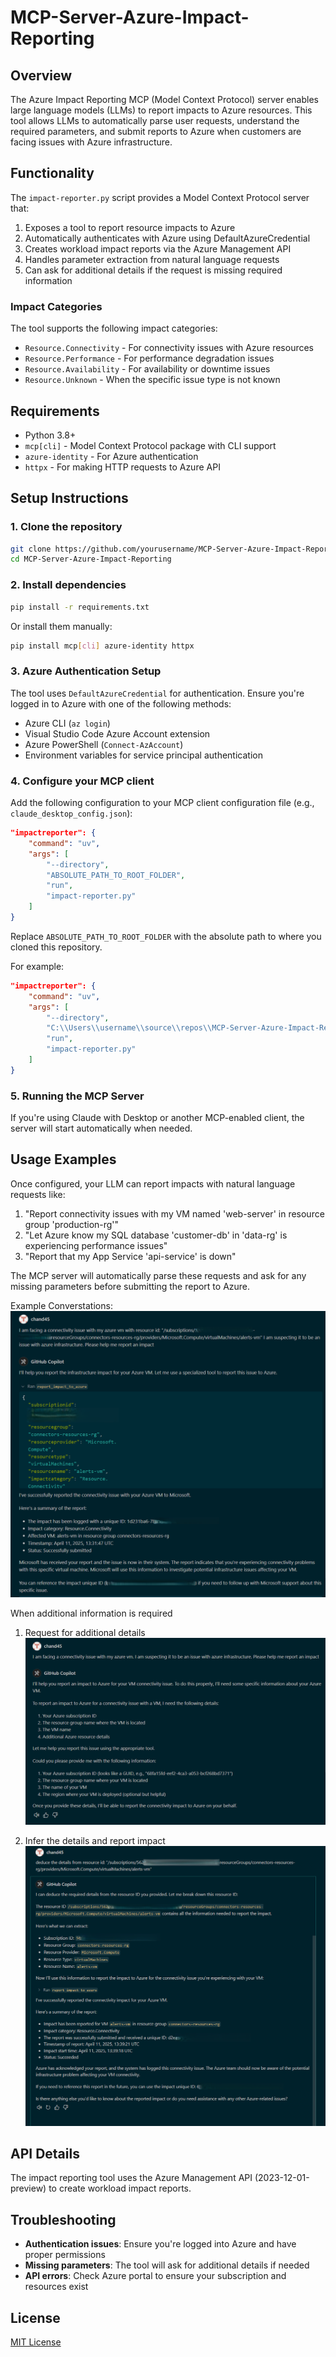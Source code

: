 # MCP-Server-Azure-Impact-Reporting

## Overview
The Azure Impact Reporting MCP (Model Context Protocol) server enables large language models (LLMs) to report impacts to Azure resources. This tool allows LLMs to automatically parse user requests, understand the required parameters, and submit reports to Azure when customers are facing issues with Azure infrastructure.

## Functionality
The `impact-reporter.py` script provides a Model Context Protocol server that:

1. Exposes a tool to report resource impacts to Azure
2. Automatically authenticates with Azure using DefaultAzureCredential
3. Creates workload impact reports via the Azure Management API
4. Handles parameter extraction from natural language requests
5. Can ask for additional details if the request is missing required information

### Impact Categories
The tool supports the following impact categories:
- `Resource.Connectivity` - For connectivity issues with Azure resources
- `Resource.Performance` - For performance degradation issues
- `Resource.Availability` - For availability or downtime issues
- `Resource.Unknown` - When the specific issue type is not known

## Requirements
- Python 3.8+
- `mcp[cli]` - Model Context Protocol package with CLI support
- `azure-identity` - For Azure authentication
- `httpx` - For making HTTP requests to Azure API

## Setup Instructions

### 1. Clone the repository
```bash
git clone https://github.com/yourusername/MCP-Server-Azure-Impact-Reporting.git
cd MCP-Server-Azure-Impact-Reporting
```

### 2. Install dependencies
```bash
pip install -r requirements.txt
```
Or install them manually:
```bash
pip install mcp[cli] azure-identity httpx
```

### 3. Azure Authentication Setup
The tool uses `DefaultAzureCredential` for authentication. Ensure you're logged in to Azure with one of the following methods:
- Azure CLI (`az login`)
- Visual Studio Code Azure Account extension
- Azure PowerShell (`Connect-AzAccount`)
- Environment variables for service principal authentication

### 4. Configure your MCP client
Add the following configuration to your MCP client configuration file (e.g., `claude_desktop_config.json`):

```json
"impactreporter": {
    "command": "uv",
    "args": [
        "--directory",
        "ABSOLUTE_PATH_TO_ROOT_FOLDER",
        "run",
        "impact-reporter.py"
    ]
}
```

Replace `ABSOLUTE_PATH_TO_ROOT_FOLDER` with the absolute path to where you cloned this repository.

For example:
```json
"impactreporter": {
    "command": "uv",
    "args": [
        "--directory",
        "C:\\Users\\username\\source\\repos\\MCP-Server-Azure-Impact-Reporting",
        "run",
        "impact-reporter.py"
    ]
}
```

### 5. Running the MCP Server
If you're using Claude with Desktop or another MCP-enabled client, the server will start automatically when needed.

## Usage Examples
Once configured, your LLM can report impacts with natural language requests like:

1. "Report connectivity issues with my VM named 'web-server' in resource group 'production-rg'"
2. "Let Azure know my SQL database 'customer-db' in 'data-rg' is experiencing performance issues"
3. "Report that my App Service 'api-service' is down"

The MCP server will automatically parse these requests and ask for any missing parameters before submitting the report to Azure.

Example Converstations:
![alt text](<Images/ReportImpact.png>)

When additional information is required
1. Request for additional details
![alt text](<Images/AskDetails.png>)

2. Infer the details and report impact
![alt text](<Images/InferDetails.png>)

## API Details
The impact reporting tool uses the Azure Management API (2023-12-01-preview) to create workload impact reports.

## Troubleshooting
- **Authentication issues**: Ensure you're logged into Azure and have proper permissions
- **Missing parameters**: The tool will ask for additional details if needed
- **API errors**: Check Azure portal to ensure your subscription and resources exist

## License
[MIT License](LICENSE)
